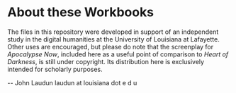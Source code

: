 # About these Workbooks

The files in this repository were developed in support of an independent study in the digital humanities at the University of Louisiana at Lafayette. Other uses are encouraged, but please do note that the screenplay for _Apocalypse Now_, included here as a useful point of comparison to _Heart of Darkness_, is still under copyright. Its distribution here is exclusively intended for scholarly purposes.

--
John Laudun
laudun at louisiana dot e d u
